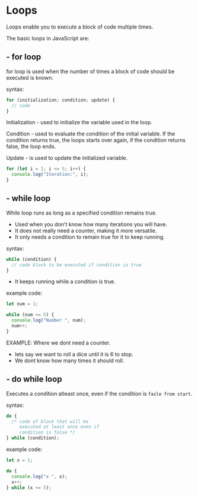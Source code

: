 # Loops

Loops enable you to execute a block of code multiple times.

The basic loops in JavaScript are:

## - for loop

for loop is used when the number of times a block of code should be executed is known.

syntax:

```js
for (initialization; condition; update) {
  // code
}
```

Initialization - used to initialize the variable used in the loop.

Condition - used to evaluate the condition of the initial variable. If the condition returns true, the loops starts over again, if the condition returns false, the loop ends.

Update - is used to update the initialized variable.

```js
for (let i = 1; i <= 5; i++) {
  console.log("Iteration:", i);
}
```

## - while loop

While loop runs as long as a specified condition remains true.

- Used when you don't know how many iterations you will have.
- It does not really need a counter, making it more versatile.
- It only needs a condition to remain true for it to keep running.

syntax:

```js
while (condition) {
  // code block to be executed if condition is true
}
```

- It keeps running while a condition is true.

example code:

```js
let num = 1;

while (num <= 5) {
  console.log("Number ", num);
  num++;
}
```

EXAMPLE: Where we dont need a counter.

- lets say we want to roll a dice until it is 6 to stop.
- We dont know how many times it should roll.

## - do while loop

Executes a condition atleast once, even if the condition is `fasle from start`.

syntax:

```js
do {
  /* code of block that will be
     executed at least once even if
     condition is false */
} while (condition);
```

example code:

```js
let x = 1;

do {
  console.log("x ", x);
  x++;
} while (x <= 5);
```
